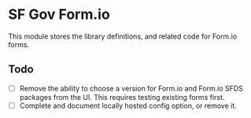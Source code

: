 # SF Gov Form.io

This module stores the library definitions, and related code for Form.io forms.

## Todo

- [ ] Remove the ability to choose a version for Form.io and Form.io SFDS packages from the UI. This requires testing existing forms first.
- [ ] Complete and document locally hosted config option, or remove it.
